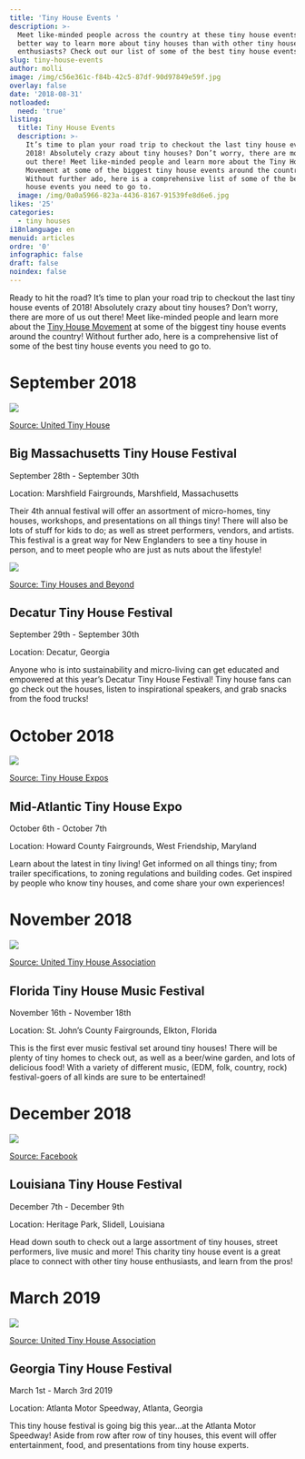 ```yaml
---
title: 'Tiny House Events '
description: >-
  Meet like-minded people across the country at these tiny house events! What
  better way to learn more about tiny houses than with other tiny house
  enthusiasts? Check out our list of some of the best tiny house events!
slug: tiny-house-events
author: molli
image: /img/c56e361c-f84b-42c5-87df-90d97849e59f.jpg
overlay: false
date: '2018-08-31'
notloaded:
  need: 'true'
listing:
  title: Tiny House Events
  description: >-
    It’s time to plan your road trip to checkout the last tiny house events of
    2018! Absolutely crazy about tiny houses? Don’t worry, there are more of us
    out there! Meet like-minded people and learn more about the Tiny House
    Movement at some of the biggest tiny house events around the country!
    Without further ado, here is a comprehensive list of some of the best tiny
    house events you need to go to. 
  image: /img/0a0a5966-823a-4436-8167-91539fe8d6e6.jpg
likes: '25'
categories:
  - tiny houses
i18nlanguage: en
menuid: articles
ordre: '0'
infographic: false
draft: false
noindex: false
---
```

Ready to hit the road? It’s time to plan your road trip to checkout the last tiny house events of 2018! Absolutely crazy about tiny houses? Don’t worry, there are more of us out there! Meet like-minded people and learn more about the [Tiny House Movement](https://www.tinysociety.co/articles/tiny-house-statistics/) at some of the biggest tiny house events around the country! Without further ado, here is a comprehensive list of some of the best tiny house events you need to go to. 

# September 2018

![](/img/ma-2018-tiny-house-festival.png)

[Source: United Tiny House](https://unitedtinyhouse.com/2018-massachusetts-tiny-house-festival/)

## Big Massachusetts Tiny House Festival

September 28th - September 30th

Location: Marshfield Fairgrounds, Marshfield, Massachusetts

Their 4th annual festival will offer an assortment of micro-homes, tiny houses, workshops, and presentations on all things tiny! There will also be lots of stuff for kids to do; as well as street performers, vendors, and artists. This festival is a great way for New Englanders to see a tiny house in person, and to meet people who are just as nuts about the lifestyle!

![](/img/decatur-tiny-house-festival-2017.png)

[Source: Tiny Houses and Beyond](https://tinyhousesandbeyond.com/event/decatur-tiny-house-festival/)

## Decatur Tiny House Festival

September 29th - September 30th

Location: Decatur, Georgia

Anyone who is into sustainability and micro-living can get educated and empowered at this year’s Decatur Tiny House Festival! Tiny house fans can go check out the houses, listen to inspirational speakers, and grab snacks from the food trucks!

# October 2018

![](/img/side_alpha_holdings_logo-c-1x.png)

[Source: Tiny House Expos](https://tinyhousesandbeyond.com/event/mid-atlantic-tiny-house-expo-maryland/)

## Mid-Atlantic Tiny House Expo

October 6th - October 7th

Location: Howard County Fairgrounds, West Friendship, Maryland

Learn about the latest in tiny living! Get informed on all things tiny; from trailer specifications, to zoning regulations and building codes. Get inspired by people who know tiny houses, and come share your own experiences!

# November 2018

![](/img/fl-2018-tiny-house-festival.png)

[Source: United Tiny House Association](https://unitedtinyhouse.com/2018-florida-tiny-house-festival/)

## Florida Tiny House Music Festival

November 16th - November 18th 

Location: St. John’s County Fairgrounds, Elkton, Florida

This is the first ever music festival set around tiny houses! There will be plenty of tiny homes to check out, as well as a beer/wine garden, and lots of delicious food! With a variety of different music, (EDM, folk, country, rock) festival-goers of all kinds are sure to be entertained!

# December 2018

![](/img/36702474_663578303983740_9178007389683580928_n.jpg)

[ Source: Facebook ](https://www.facebook.com/events/2139358116295883/?active_tab=about)

## Louisiana Tiny House Festival

December 7th - December 9th

Location: Heritage Park, Slidell, Louisiana 

Head down south to check out a large assortment of tiny houses, street performers, live music and more! This charity tiny house event is a great place to connect with other tiny house enthusiasts, and learn from the pros!

# March 2019

![](/img/2019-georgia-logo.png)

[Source: United Tiny House Association](https://unitedtinyhouse.com/2019-georgia-tiny-house-festival/)

## Georgia Tiny House Festival

March 1st - March 3rd 2019

Location: Atlanta Motor Speedway, Atlanta, Georgia

This tiny house festival is going big this year...at the Atlanta Motor Speedway! Aside from row after row of tiny houses, this event will offer entertainment, food, and presentations from tiny house experts.
